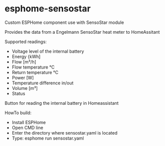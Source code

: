 # esphome-sensostar
Custom ESPHome component use with SensoStar module

Provides the data from a Engelmann SensoStar heat meter to HomeAssitant

Supported readings:
- Voltage level of the internal battery
- Energy {kWh]
- Flow [m³/h]
- Flow temperature °C
- Return temperature °C
- Power [W]
- Temperature difference in/out
- Volume [m³]
- Status

Button for reading the internal battery in Homeassistant

HowTo build:
- Install ESPHome
- Open CMD line
- Enter the directory where sensostar.yaml is located
- Type: esphome run sensostar.yaml

